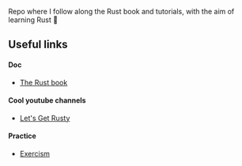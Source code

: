 Repo where I follow along the Rust book and tutorials, with the aim of learning Rust 🦀

## Useful links
#### Doc
- [The Rust book](https://doc.rust-lang.org/book/title-page.html)

#### Cool youtube channels
  - [Let's Get Rusty](https://www.youtube.com/c/LetsGetRusty/videos)

#### Practice
- [Exercism](https://exercism.org/tracks/rust)
